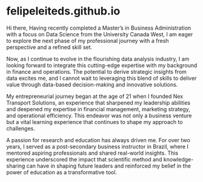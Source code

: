 # felipeleiteds.github.io


Hi there,
Having recently completed a Master’s in Business Administration with a focus on Data Science from the University Canada West, I am eager to explore the next phase of my professional journey with a fresh perspective and a refined skill set.
 

Now, as I continue to evolve in the flourishing data analysis industry, I am looking forward to integrate this cutting-edge expertise with my background in finance and operations. The potential to derive strategic insights from data excites me, and I cannot wait to leveraging this blend of skills to deliver value through data-based decision-making and innovative solutions.
 

My entrepreneurial journey began at the age of 21 when I founded Nex Transport Solutions, an experience that sharpened my leadership abilities and deepened my expertise in financial management, marketing strategy, and operational efficiency. This endeavor was not only a business venture but a vital learning experience that continues to shape my approach to challenges.
 

A passion for research and education has always driven me. For over two years, I served as a post-secondary business instructor in Brazil, where I mentored aspiring professionals and shared real-world insights. This experience underscored the impact that scientific method and knowledge-sharing can have in shaping future leaders and reinforced my belief in the power of education as a transformative tool.
